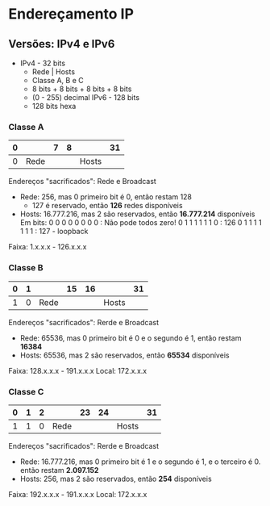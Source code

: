 # Endereçamento IP
## Versões: IPv4 e IPv6

- IPv4 - 32 bits
	- Rede | Hosts
	- Classe A, B e C
	- 8 bits + 8 bits + 8 bits + 8 bits
	- (0 - 255) decimal
IPv6 - 128 bits
	- 128 bits hexa

### Classe A

| 0 |  | 7 | 8 |  | 31
|--|--|--|--|--|--|
| 0| Rede |  |  | Hosts |  |

Endereços "sacrificados": Rede e Broadcast
- Rede: 256, mas 0 primeiro bit é 0, então restam 128
	- 127 é reservado, então **126** redes disponíveis
- Hosts: 16.777.216, mas 2 são reservados, então **16.777.214** disponíveis
Em bits:
0 0 0 0 0 0 0 0 : Não pode todos zero!
0 1 1 1 1 1 1 0 : 126
0 1 1 1 1 1 1 1 : 127 - loopback

Faixa: 1.x.x.x - 126.x.x.x

### Classe B

| 0 | 1 |  | 15 | 16 |  | 31
|--|--|--|--|--|--|--|
| 1| 0 |  Rede |  |  | Hosts |  |

Endereços "sacrificados": Rerde e Broadcast
- Rede: 65536, mas 0 primeiro bit é 0 e o segundo é 1, então restam **16384**
- Hosts: 65536, mas 2 são reservados, então **65534** disponíveis

Faixa: 128.x.x.x - 191.x.x.x
Local: 172.x.x.x

### Classe C

| 0 | 1 | 2 |  | 23 | 24 |  | 31
|--|--|--|--|--|--|--|--|
| 1| 1 | 0 |  Rede |  |  | Hosts |  |

Endereços "sacrificados": Rerde e Broadcast
- Rede: 16.777.216, mas 0 primeiro bit é 1 e o segundo é 1, e o terceiro é 0. então restam **2.097.152**
- Hosts: 256, mas 2 são reservados, então **254** disponíveis

Faixa: 192.x.x.x - 191.x.x.x
Local: 172.x.x.x
<!--stackedit_data:
eyJoaXN0b3J5IjpbLTQzNzU4MjMwMywtMjk2MzM4NjcxLC0xOD
cyNTk0OTM2XX0=
-->